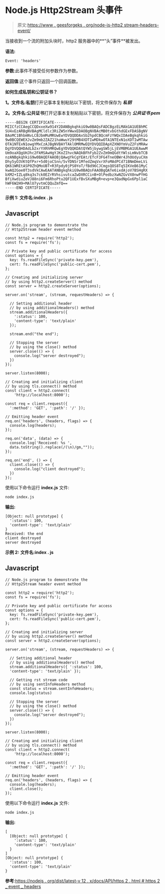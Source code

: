 # Node.js Http2Stream 头事件

> 原文:[https://www . geesforgeks . org/node-js-http2 stream-headers-event/](https://www.geeksforgeeks.org/node-js-http2stream-headers-event/)

当接收到一个流的附加头块时，http2 服务器中的**“头”事件**被发出。

**语法:**

```
Event: 'headers'

```

**参数**:此事件不接受任何参数作为参数。

**返回值**:这个事件只返回一个回调函数。

**如何生成私钥和公钥证书？**

**1。文件名:私钥**打开记事本复制粘贴以下密钥，将文件保存为 ***私钥***

**2。文件名:公共证书**打开记事本复制粘贴以下密钥，将文件保存为 ***公共证书 pem***

```
-----BEGIN CERTIFICATE-----
MIICfzCCAegCCQDxxeXw914Y2DANBgkqhkiG9w0BAQsFADCBgzELMAkGA1UEBhMC
SU4xEzARBgNVBAgMCldlc3RiZW5nYWwxEDAOBgNVBAcMB0tvbGthdGExFDASBgNV
BAoMC1BhbmNvLCBJbmMuMRUwEwYDVQQDDAxSb2hpdCBQcmFzYWQxIDAeBgkqhkiG
9w0BCQEWEXJvZm9mb2ZAZ21haWwuY29tMB4XDTIwMDkwOTA1NTExN1oXDTIwMTAw
OTA1NTExN1owgYMxCzAJBgNVBAYTAklOMRMwEQYDVQQIDApXZXN0YmVuZ2FsMRAw
DgYDVQQHDAdLb2xrYXRhMRQwEgYDVQQKDAtQYW5jbywgSW5jLjEVMBMGA1UEAwwM
Um9oaXQgUHJhc2FkMSAwHgYJKoZIhvcNAQkBFhFyb2ZvZm9mQGdtYWlsLmNvbTCB
nzANBgkqhkiG9w0BAQEFAAOBjQAwgYkCgYEAt/EfcF3FG4TneOBWr4JhOUdyuCXm
Dhy5yO3VKtQfPxr+5d0joCSnn/5vYDNSr1MfedZmqVxrXFoMAdPCd71BNmDmeLVi
QK61WREtASP0ZhQMoUBT+R3Fpdy0jPS0YoT/fBd96CJCmgsQOS8Tq5IKVeB61MyC
kwAQ2Goe0T3sdVkCAwEAATANBgkqhkiG9w0BAQsFAAOBgQATe6ixdAjoV7BSHgRX
bXM2+IZLq8kq3s7ck0EZrRVhsivutcaZwDXRCCinB+OlPedbzXwNZGvVX0nwPYHG
BfiXwdiuZeVJ88ni6Fm6RhoPtu2QF1UExfBvSXuMBgR+evp+e3QadNpGx6Ppl1aC
hWF6W2H9+MAlU7yvtmCQQuZmfQ==
-----END CERTIFICATE-----

```

**示例 1:** **文件名:index . js**

## Javascript

```
// Node.js program to demonstrate the
// Http2Stream header event method

const http2 = require('http2');
const fs = require('fs');

// Private key and public certificate for access
const options = {
  key: fs.readFileSync('private-key.pem'),
  cert: fs.readFileSync('public-cert.pem'),
};

// Creating and initializing server
// by using http2.createServer() method
const server = http2.createServer(options);

server.on('stream', (stream, requestHeaders) => {

  // Setting additional header 
  // by using additionalHeaders() method
  stream.additionalHeaders({ 
    ':status': 100, 
    'content-type': 'text/plain' 
  });

  stream.end("the end");

  // Stopping the server
  // by using the close() method
  server.close(() => {
    console.log("server destroyed");
  })
});

server.listen(8000);

// Creating and initializing client
// by using tls.connect() method
const client = http2.connect(
    'http://localhost:8000');

const req = client.request({ 
  ':method': 'GET', ':path': '/' });

// Emitting header event
req.on('headers', (headers, flags) => {
  console.log(headers);
});

req.on('data', (data) => {
  console.log('Received: %s ',
  data.toString().replace(/(\n)/gm,""));
});

req.on('end', () => {
  client.close(() => {
    console.log("client destroyed");
  })
});
```

使用以下命令运行 **index.js** 文件:

```
node index.js
```

**输出:**

```
[Object: null prototype] {
  ':status': 100,
  'content-type': 'text/plain'
}
Received: the end
client destroyed
server destroyed

```

**示例 2:** **文件名:index . js**

## Javascript

```
// Node.js program to demonstrate the
// Http2Stream header event method

const http2 = require('http2');
const fs = require('fs');

// Private key and public certificate for access
const options = {
  key: fs.readFileSync('private-key.pem'),
  cert: fs.readFileSync('public-cert.pem'),
};

// Creating and initializing server
// by using http2.createServer() method
const server = http2.createServer(options);

server.on('stream', (stream, requestHeaders) => {

  // Setting additional header 
  // by using additionalHeaders() method
  stream.additionalHeaders({ ':status': 100, 
  'content-type': 'text/plain' });

  // Getting rst stream code
  // by using sentInfoHeaders method
  const status = stream.sentInfoHeaders;
  console.log(status)

  // Stopping the server
  // by using the close() method
  server.close(() => {
    console.log("server destroyed");
  })
});

server.listen(8000);

// Creating and initializing client
// by using tls.connect() method
const client = http2.connect(
    'http://localhost:8000');

const req = client.request({ 
  ':method': 'GET', ':path': '/' });

// Emitting header event
req.on('headers', (headers, flags) => {
  console.log(headers);
  client.close();
});
```

使用以下命令运行 **index.js** 文件:

```
node index.js
```

**输出:**

```
[
  [Object: null prototype] {    
    ':status': 100,
    'content-type': 'text/plain'
  }
]
[Object: null prototype] {      
  ':status': 100,
  'content-type': 'text/plain'
}

```

**参考**:[https://nodejs . org/dist/latest-v 12 . x/docs/API/https 2 . html # https 2 _ event _ headers](https://nodejs.org/dist/latest-v12.x/docs/api/http2.html#http2_event_headers)